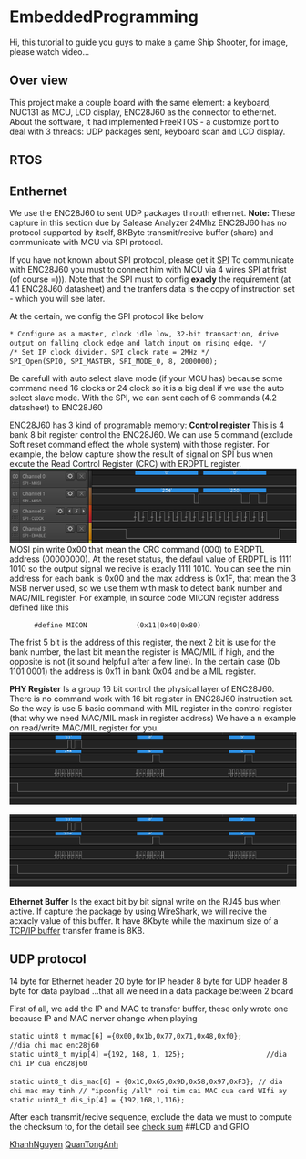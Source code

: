 # EmbeddedProgramming
Hi, this tutorial to guide you guys to make a game Ship Shooter, for image, please watch video...

## Over view
This project make a couple board with the same element: a keyboard, NUC131 as MCU, LCD display, ENC28J60 as the connector to ethernet.
About the software, it had implemented FreeRTOS - a customize port to deal with 3 threads: UDP packages sent, keyboard scan and LCD display.

## RTOS

## Enthernet
We use the ENC28J60 to sent UDP packages throuth ethernet.
**Note:** These capture in this section due by Salease Analyzer 24Mhz
ENC28J60 has no protocol supported by itself, 8KByte transmit/recive buffer (share) and communicate with MCU via SPI protocol.

If you have not known about SPI protocol, please get it [SPI]
To communicate with ENC28J60 you must to connect him with MCU via 4 wires SPI at frist (of course =))). Note that the SPI must to config **exacly** the requirement (at 4.1 ENC28J60 datasheet) and the tranfers data is the copy of instruction set - which you will see later.

At the certain, we config the SPI protocol like below

```
* Configure as a master, clock idle low, 32-bit transaction, drive output on falling clock edge and latch input on rising edge. */
/* Set IP clock divider. SPI clock rate = 2MHz */
SPI_Open(SPI0, SPI_MASTER, SPI_MODE_0, 8, 2000000);
```

Be carefull with auto select slave mode (if your MCU has) because some command need 16 clocks or 24 clock so it is a big deal if we use the auto select slave mode.
With the SPI, we can sent each of 6 commands (4.2 datasheet) to ENC28J60 

ENC28J60 has 3 kind of programable memory:
**Control register**
This is 4 bank 8 bit register control the ENC28J60.
We can use 5 command (exclude Soft reset command effect the whole system) with those register.
For example, the below capture show the result of signal on SPI bus when excute the Read Control Register (CRC) with ERDPTL register.
![](https://github.com/NguyenLuongDuyKhanh/EmbeddedProgramming/blob/master/img/readecon.PNG)
MOSI pin write 0x00 that mean the CRC command (000) to ERDPTL address (00000000).
At the reset status, the defaul value of ERDPTL is 1111 1010 so the output signal we recive is exacly 1111 1010.
You can see the min address for each bank is 0x00 and the max address is 0x1F, that mean the 3 MSB nerver used, so we use them with mask to detect bank number and MAC/MIL register.
For example, in source code MICON register address defined like this
```
      #define MICON            (0x11|0x40|0x80)
```
The frist 5 bit is the address of this register, the next 2 bit is use for the bank number, the last bit mean the register is MAC/MIL if high, and the opposite is not (it sound helpfull after a few line).
In the certain case (0b 1101 0001) the address is 0x11 in bank 0x04 and be a MIL register.



**PHY Register**
Is a group 16 bit control the physical layer of ENC28J60.
There is no command work with 16 bit register in ENC28J60 instruction set. So the way is use 5 basic command with MIL register in the control register (that why we need MAC/MIL mask in register address)
We have a n example on read/write MAC/MIL register for you.
![](https://github.com/NguyenLuongDuyKhanh/EmbeddedProgramming/blob/master/img/readMac.PNG)

![](https://github.com/NguyenLuongDuyKhanh/EmbeddedProgramming/blob/master/img/readMadfdfc.PNG)

**Ethernet Buffer**
Is the exact bit by bit signal write on the RJ45 bus when active. If capture the package by using WireShark, we will recive the acxacly value of this buffer.
It have 8Kbyte while the maximum size of a [TCP/IP buffer] transfer frame is 8KB.

## UDP protocol
14 byte for Ethernet header
20 byte for IP header
8 byte for UDP header
8 byte for data payload
...that all we need in a data package between 2 board

First of all, we add the IP and MAC to transfer buffer, these only wrote one because IP and MAC nerver change when playing
```
static uint8_t mymac[6] ={0x00,0x1b,0x77,0x71,0x48,0xf0}; 			//dia chi mac enc28j60
static uint8_t myip[4] ={192, 168, 1, 125};                    //dia chi IP cua enc28j60

static uint8_t dis_mac[6] = {0x1C,0x65,0x9D,0x58,0x97,0xF3}; // dia chi mac may tinh // "ipconfig /all" roi tim cai MAC cua card WIfi ay
static uint8_t dis_ip[4] = {192,168,1,116}; 
```
After each transmit/recive sequence, exclude the data we must to compute the checksum to, for the detail see [check sum]
##LCD and GPIO

[check sum]: https://www.netfor2.com/checksum.html
[UDP header]: https://tailamblog.wordpress.com/2017/08/10/cau-truc-ip-packet-header/
[Ether Type]: https://en.wikipedia.org/wiki/EtherType
[UDP protocol]: https://vi.wikipedia.org/wiki/UDP
[IpV4]: https://vi.wikipedia.org/wiki/IPv4
[SPI]: https://en.wikipedia.org/wiki/Serial_Peripheral_Interface
[TCP/IP buffer]: https://www.ibm.com/support/knowledgecenter/SSAW57_8.5.5/com.ibm.websphere.nd.multiplatform.doc/ae/tprf_tunetcpip.html
[KhanhNguyen](https://github.com/NguyenLuongDuyKhanh/)
[QuanTongAnh](https://github.com/phungorquan)
